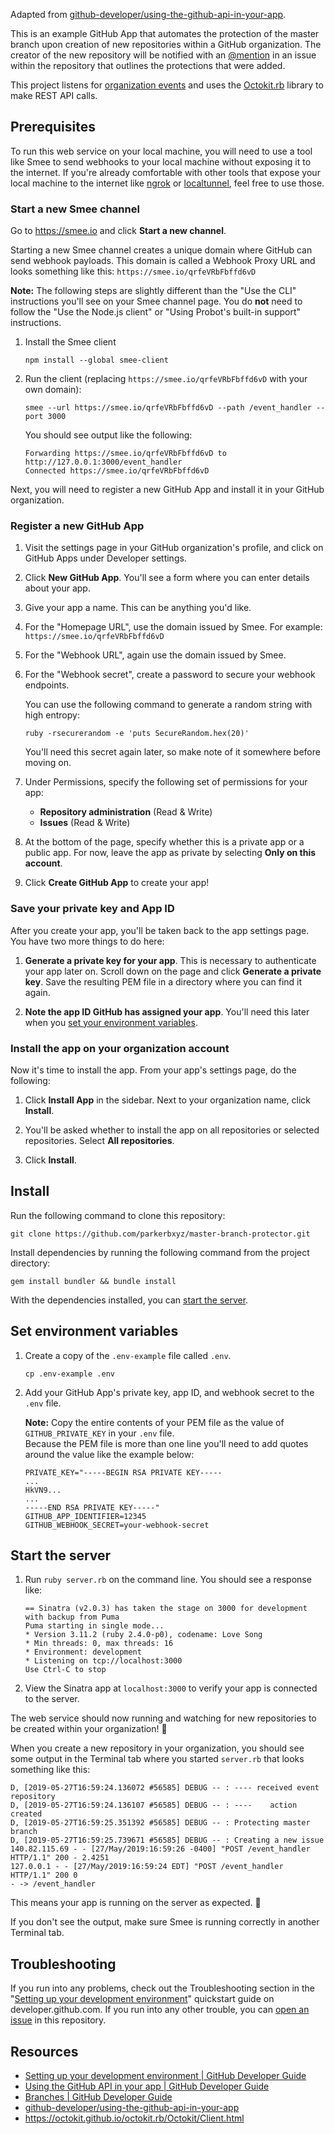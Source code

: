 Adapted from [github-developer/using-the-github-api-in-your-app](https://github.com/github-developer/using-the-github-api-in-your-app).

This is an example GitHub App that automates the protection of the master branch upon creation of new repositories within a GitHub organization. The creator of the new repository will be notified with an [@mention](https://help.github.com/en/articles/basic-writing-and-formatting-syntax#mentioning-people-and-teams) in an issue within the repository that outlines the protections that were added.

This project listens for [organization events](https://developer.github.com/webhooks/#events) and uses the [Octokit.rb](https://github.com/octokit/octokit.rb) library to make REST API calls.

## Prerequisites

To run this web service on your local machine, you will need to use a tool like Smee to send webhooks to your local machine without exposing it to the internet. If you're already comfortable with other tools that expose your local machine to the internet like [ngrok](https://ngrok.com/) or [localtunnel](https://localtunnel.github.io/www/), feel free to use those.

### Start a new Smee channel

Go to https://smee.io and click **Start a new channel**.

Starting a new Smee channel creates a unique domain where GitHub can send webhook payloads. This domain is called a Webhook Proxy URL and looks something like this: `https://smee.io/qrfeVRbFbffd6vD`

**Note:** The following steps are slightly different than the "Use the CLI" instructions you'll see on your Smee channel page. You do **not** need to follow the "Use the Node.js client" or "Using Probot's built-in support" instructions.

1. Install the Smee client
    ```
    npm install --global smee-client
    ```
    
1. Run the client (replacing `https://smee.io/qrfeVRbFbffd6vD` with your own domain):
    ```
    smee --url https://smee.io/qrfeVRbFbffd6vD --path /event_handler --port 3000
    ```
    
    You should see output like the following:
    ```
    Forwarding https://smee.io/qrfeVRbFbffd6vD to http://127.0.0.1:3000/event_handler
    Connected https://smee.io/qrfeVRbFbffd6vD
    ```

Next, you will need to register a new GitHub App and install it in your GitHub organization.

### Register a new GitHub App
1. Visit the settings page in your GitHub organization's profile, and click on GitHub Apps under Developer settings.
1. Click **New GitHub App**. You'll see a form where you can enter details about your app.
1. Give your app a name. This can be anything you'd like.
1. For the "Homepage URL", use the domain issued by Smee. For example: `https://smee.io/qrfeVRbFbffd6vD`
1. For the "Webhook URL", again use the domain issued by Smee.
1. For the "Webhook secret", create a password to secure your webhook endpoints. 
    
    You can use the following command to generate a random string with high entropy:
    ```
    ruby -rsecurerandom -e 'puts SecureRandom.hex(20)'
    ```
    You'll need this secret again later, so make note of it somewhere before moving on.

1. Under Permissions, specify the following set of permissions for your app:
    * **Repository administration** (Read & Write)
    * **Issues** (Read & Write)

1. At the bottom of the page, specify whether this is a private app or a public app. For now, leave the app as private by selecting **Only on this account**.

1. Click **Create GitHub App** to create your app!

### Save your private key and App ID

After you create your app, you'll be taken back to the app settings page. You have two more things to do here:

1. **Generate a private key for your app**. This is necessary to authenticate your app later on. Scroll down on the page and click **Generate a private key**. Save the resulting PEM file in a directory where you can find it again.

1. **Note the app ID GitHub has assigned your app**. You'll need this later when you [set your environment variables](#Set-environment-variables).

### Install the app on your organization account

Now it's time to install the app. From your app's settings page, do the following:

1. Click **Install App** in the sidebar. Next to your organization name, click **Install**.

1. You'll be asked whether to install the app on all repositories or selected repositories. Select **All repositories**.

1. Click **Install**.


## Install

Run the following command to clone this repository:

```
git clone https://github.com/parkerbxyz/master-branch-protector.git
```

Install dependencies by running the following command from the project directory:

```
gem install bundler && bundle install
```

With the dependencies installed, you can [start the server](#Start-the-server).

## Set environment variables

1. Create a copy of the `.env-example` file called `.env`.

    ```
    cp .env-example .env
    ```
    
1. Add your GitHub App's private key, app ID, and webhook secret to the `.env` file.
    
    **Note:** Copy the entire contents of your PEM file as the value of `GITHUB_PRIVATE_KEY` in your `.env` file. 
    <br />
    Because the PEM file is more than one line you'll need to add quotes around the value like the example below:

    ```
    PRIVATE_KEY="-----BEGIN RSA PRIVATE KEY-----
    ...
    HkVN9...
    ...
    -----END RSA PRIVATE KEY-----"
    GITHUB_APP_IDENTIFIER=12345
    GITHUB_WEBHOOK_SECRET=your-webhook-secret
    ```

## Start the server

1. Run `ruby server.rb` on the command line. You should see a response like:

    ```
    == Sinatra (v2.0.3) has taken the stage on 3000 for development with backup from Puma
    Puma starting in single mode...
    * Version 3.11.2 (ruby 2.4.0-p0), codename: Love Song
    * Min threads: 0, max threads: 16
    * Environment: development
    * Listening on tcp://localhost:3000
    Use Ctrl-C to stop
    ```

1. View the Sinatra app at `localhost:3000` to verify your app is connected to the server.

The web service should now running and watching for new repositories to be created within your organization! 🚀

When you create a new repository in your organization, you should see some output in the Terminal tab where you started `server.rb` that looks something like this:

```
D, [2019-05-27T16:59:24.136072 #56585] DEBUG -- : ---- received event repository
D, [2019-05-27T16:59:24.136107 #56585] DEBUG -- : ----    action created
D, [2019-05-27T16:59:25.351392 #56585] DEBUG -- : Protecting master branch
D, [2019-05-27T16:59:25.739671 #56585] DEBUG -- : Creating a new issue
140.82.115.69 - - [27/May/2019:16:59:26 -0400] "POST /event_handler HTTP/1.1" 200 - 2.4251
127.0.0.1 - - [27/May/2019:16:59:24 EDT] "POST /event_handler HTTP/1.1" 200 0
- -> /event_handler
```

This means your app is running on the server as expected. 🙌

If you don't see the output, make sure Smee is running correctly in another Terminal tab.

## Troubleshooting

If you run into any problems, check out the Troubleshooting section in the "[Setting up your development environment](https://developer.github.com/apps/quickstart-guides/setting-up-your-development-environment/#troubleshooting)" quickstart guide on developer.github.com. If you run into any other trouble, you can [open an issue](https://github.com/parkerbxyz/master-branch-protector/issues/new) in this repository.


## Resources

* [Setting up your development environment | GitHub Developer Guide](https://developer.github.com/apps/quickstart-guides/setting-up-your-development-environment/)
* [Using the GitHub API in your app | GitHub Developer Guide](https://developer.github.com/apps/quickstart-guides/using-the-github-api-in-your-app/)
* [Branches | GitHub Developer Guide](https://developer.github.com/v3/repos/branches/#update-branch-protection)
* [github-developer/using-the-github-api-in-your-app](https://github.com/github-developer/using-the-github-api-in-your-app)
* https://octokit.github.io/octokit.rb/Octokit/Client.html
